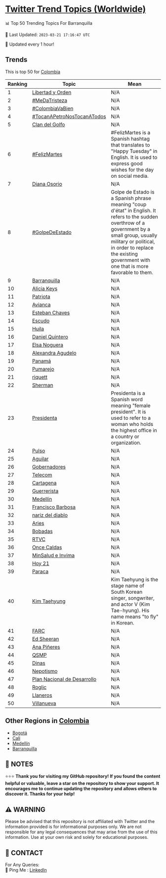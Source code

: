 [Twitter Trend Topics (Worldwide)](https://github.com/ErcinDedeoglu/Twitter-Trend-Topics)
==========


📊 Top 50 Trending Topics For Barranquilla

📆 Last Updated: `2023-03-21 17:16:47 UTC`

🔧 Updated every 1 hour!


## Trends

This is top 50 for [Colombia](</Colombia>)

| Ranking | Topic | Mean |
| ------- | ------------ | ------------ |
| 1 | [Libertad y Orden](http://twitter.com/search?q=Libertad+y+Orden) | N/A |
| 2 | [#MeDaTristeza](http://twitter.com/search?q=%23MeDaTristeza) | N/A |
| 3 | [#ColombiaVaBien](http://twitter.com/search?q=%23ColombiaVaBien) | N/A |
| 4 | [#TocanAPetroNosTocanATodos](http://twitter.com/search?q=%23TocanAPetroNosTocanATodos) | N/A |
| 5 | [Clan del Golfo](http://twitter.com/search?q=Clan+del+Golfo) | N/A |
| 6 | [#FelizMartes](http://twitter.com/search?q=%23FelizMartes) | #FelizMartes is a Spanish hashtag that translates to "Happy Tuesday" in English. It is used to express good wishes for the day on social media. |
| 7 | [Diana Osorio](http://twitter.com/search?q=Diana+Osorio) | N/A |
| 8 | [#GolpeDeEstado](http://twitter.com/search?q=%23GolpeDeEstado) | Golpe de Estado is a Spanish phrase meaning "coup d'état" in English. It refers to the sudden overthrow of a government by a small group, usually military or political, in order to replace the existing government with one that is more favorable to them. |
| 9 | [Barranquilla](http://twitter.com/search?q=Barranquilla) | N/A |
| 10 | [Alicia Keys](http://twitter.com/search?q=Alicia+Keys) | N/A |
| 11 | [Patriota](http://twitter.com/search?q=Patriota) | N/A |
| 12 | [Avianca](http://twitter.com/search?q=Avianca) | N/A |
| 13 | [Esteban Chaves](http://twitter.com/search?q=Esteban+Chaves) | N/A |
| 14 | [Escudo](http://twitter.com/search?q=Escudo) | N/A |
| 15 | [Huila](http://twitter.com/search?q=Huila) | N/A |
| 16 | [Daniel Quintero](http://twitter.com/search?q=Daniel+Quintero) | N/A |
| 17 | [Elsa Noguera](http://twitter.com/search?q=Elsa+Noguera) | N/A |
| 18 | [Alexandra Agudelo](http://twitter.com/search?q=Alexandra+Agudelo) | N/A |
| 19 | [Panamá](http://twitter.com/search?q=Panam%c3%a1) | N/A |
| 20 | [Pumarejo](http://twitter.com/search?q=Pumarejo) | N/A |
| 21 | [riquett](http://twitter.com/search?q=riquett) | N/A |
| 22 | [Sherman](http://twitter.com/search?q=Sherman) | N/A |
| 23 | [Presidenta](http://twitter.com/search?q=Presidenta) | Presidenta is a Spanish word meaning "female president". It is used to refer to a woman who holds the highest office in a country or organization. |
| 24 | [Pulso](http://twitter.com/search?q=Pulso) | N/A |
| 25 | [Aguilar](http://twitter.com/search?q=Aguilar) | N/A |
| 26 | [Gobernadores](http://twitter.com/search?q=Gobernadores) | N/A |
| 27 | [Telecom](http://twitter.com/search?q=Telecom) | N/A |
| 28 | [Cartagena](http://twitter.com/search?q=Cartagena) | N/A |
| 29 | [Guerrerista](http://twitter.com/search?q=Guerrerista) | N/A |
| 30 | [Medellín](http://twitter.com/search?q=Medell%c3%adn) | N/A |
| 31 | [Francisco Barbosa](http://twitter.com/search?q=Francisco+Barbosa) | N/A |
| 32 | [nariz del diablo](http://twitter.com/search?q=nariz+del+diablo) | N/A |
| 33 | [Aries](http://twitter.com/search?q=Aries) | N/A |
| 34 | [Bobadas](http://twitter.com/search?q=Bobadas) | N/A |
| 35 | [RTVC](http://twitter.com/search?q=RTVC) | N/A |
| 36 | [Once Caldas](http://twitter.com/search?q=Once+Caldas) | N/A |
| 37 | [MinSalud e Invima](http://twitter.com/search?q=MinSalud+e+Invima) | N/A |
| 38 | [Hoy 21](http://twitter.com/search?q=Hoy+21) | N/A |
| 39 | [Paraca](http://twitter.com/search?q=Paraca) | N/A |
| 40 | [Kim Taehyung](http://twitter.com/search?q=Kim+Taehyung) | Kim Taehyung is the stage name of South Korean singer, songwriter, and actor V (Kim Tae-hyung). His name means "to fly" in Korean. |
| 41 | [FARC](http://twitter.com/search?q=FARC) | N/A |
| 42 | [Ed Sheeran](http://twitter.com/search?q=Ed+Sheeran) | N/A |
| 43 | [Ana Piñeres](http://twitter.com/search?q=Ana+Pi%c3%b1eres) | N/A |
| 44 | [QSMP](http://twitter.com/search?q=QSMP) | N/A |
| 45 | [Dinas](http://twitter.com/search?q=Dinas) | N/A |
| 46 | [Nepotismo](http://twitter.com/search?q=Nepotismo) | N/A |
| 47 | [Plan Nacional de Desarrollo](http://twitter.com/search?q=Plan+Nacional+de+Desarrollo) | N/A |
| 48 | [Roglic](http://twitter.com/search?q=Roglic) | N/A |
| 49 | [Llaneros](http://twitter.com/search?q=Llaneros) | N/A |
| 50 | [Villanueva](http://twitter.com/search?q=Villanueva) | N/A |



## Other Regions in [Colombia](</Colombia>)

* [Bogotá](</Colombia/Bogotá.md>)
* [Cali](</Colombia/Cali.md>)
* [Medellín](</Colombia/Medellín.md>)
* [Barranquilla](</Colombia/Barranquilla.md>)



## 📝 NOTES

⭐⭐⭐ **Thank you for visiting my GitHub repository! If you found the content helpful or valuable, leave a star on the repository to show your support. It encourages me to continue updating the repository and allows others to discover it. Thanks for your help!**


## ⚠️ WARNING

Please be advised that this repository is not affiliated with Twitter and the information provided is for informational purposes only. We are not responsible for any legal consequences that may arise from the use of this information. Use at your own risk and solely for educational purposes.


## 📨 CONTACT

 For Any Queries:  
            🏓 Ping Me : [LinkedIn](https://www.linkedin.com/in/ercindedeoglu/)
